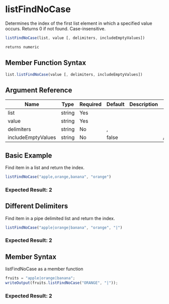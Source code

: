 # listFindNoCase

Determines the index of the first list element in which a specified value occurs. Returns 0 if not found. Case-insensitive.

```javascript
listFindNoCase(list, value [, delimiters, includeEmptyValues])
```

```javascript
returns numeric
```

## Member Function Syntax

```javascript
list.listFindNoCase(value [, delimiters, includeEmptyValues])
```

## Argument Reference

| Name | Type | Required | Default | Description | Values |
| --- | --- | --- | --- | --- | --- |
| list | string | Yes |  |  |  |
| value | string | Yes |  |  |  |
| delimiters | string | No | , |  |  |
| includeEmptyValues | string | No | false |  | /Users/garethedwards/development/github/cfdocs/docs/functions/listfindnocase.md|false |

## Basic Example

Find item in a list and return the index.

```javascript
listFindNoCase("apple,orange,banana", "orange")
```

### Expected Result: 2

## Different Delimiters

Find item in a pipe delimited list and return the index.

```javascript
listFindNoCase("apple|orange|banana", "orange", "|")
```

### Expected Result: 2

## Member Syntax

listFindNoCase as a member function

```javascript
fruits = "apple|orange|banana";
writeOutput(fruits.listFindNoCase("ORANGE", "|"));
```

### Expected Result: 2
